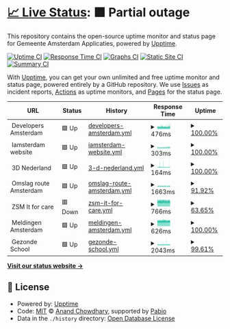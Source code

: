 # [📈 Live Status](https://amsterdam.github.io/ee-upptime/): <!--live status--> **🟧 Partial outage**

This repository contains the open-source uptime monitor and status page for Gemeente Amsterdam Applicaties, powered by [Upptime](https://github.com/upptime/upptime).

[![Uptime CI](https://github.com/Amsterdam/ee-upptime/workflows/Uptime%20CI/badge.svg)](https://github.com/Amsterdam/ee-upptime/actions?query=workflow%3A%22Uptime+CI%22)
[![Response Time CI](https://github.com/Amsterdam/ee-upptime/workflows/Response%20Time%20CI/badge.svg)](https://github.com/Amsterdam/ee-upptime/actions?query=workflow%3A%22Response+Time+CI%22)
[![Graphs CI](https://github.com/Amsterdam/ee-upptime/workflows/Graphs%20CI/badge.svg)](https://github.com/Amsterdam/ee-upptime/actions?query=workflow%3A%22Graphs+CI%22)
[![Static Site CI](https://github.com/Amsterdam/ee-upptime/workflows/Static%20Site%20CI/badge.svg)](https://github.com/Amsterdam/ee-upptime/actions?query=workflow%3A%22Static+Site+CI%22)
[![Summary CI](https://github.com/Amsterdam/ee-upptime/workflows/Summary%20CI/badge.svg)](https://github.com/Amsterdam/ee-upptime/actions?query=workflow%3A%22Summary+CI%22)

With [Upptime](https://upptime.js.org), you can get your own unlimited and free uptime monitor and status page, powered entirely by a GitHub repository. We use [Issues](https://github.com/upptime/upptime/issues) as incident reports, [Actions](https://github.com/amsterdam/amsterdam-ee-upptime/actions) as uptime monitors, and [Pages](https://demo.upptime.js.org) for the status page.

<!--start: status pages-->
<!-- This summary is generated by Upptime (https://github.com/upptime/upptime) -->
<!-- Do not edit this manually, your changes will be overwritten -->
<!-- prettier-ignore -->
| URL | Status | History | Response Time | Uptime |
| --- | ------ | ------- | ------------- | ------ |
| <img alt="" src="https://icons.duckduckgo.com/ip3/null.ico" height="13"> Developers Amsterdam | 🟩 Up | [developers-amsterdam.yml](https://github.com/Amsterdam/ee-upptime/commits/HEAD/history/developers-amsterdam.yml) | <details><summary><img alt="Response time graph" src="./graphs/developers-amsterdam/response-time-week.png" height="20"> 476ms</summary><br><a href="https://amsterdam.github.io/ee-upptime/history/developers-amsterdam"><img alt="Response time 498" src="https://img.shields.io/endpoint?url=https%3A%2F%2Fraw.githubusercontent.com%2FAmsterdam%2Fee-upptime%2FHEAD%2Fapi%2Fdevelopers-amsterdam%2Fresponse-time.json"></a><br><a href="https://amsterdam.github.io/ee-upptime/history/developers-amsterdam"><img alt="24-hour response time 503" src="https://img.shields.io/endpoint?url=https%3A%2F%2Fraw.githubusercontent.com%2FAmsterdam%2Fee-upptime%2FHEAD%2Fapi%2Fdevelopers-amsterdam%2Fresponse-time-day.json"></a><br><a href="https://amsterdam.github.io/ee-upptime/history/developers-amsterdam"><img alt="7-day response time 476" src="https://img.shields.io/endpoint?url=https%3A%2F%2Fraw.githubusercontent.com%2FAmsterdam%2Fee-upptime%2FHEAD%2Fapi%2Fdevelopers-amsterdam%2Fresponse-time-week.json"></a><br><a href="https://amsterdam.github.io/ee-upptime/history/developers-amsterdam"><img alt="30-day response time 499" src="https://img.shields.io/endpoint?url=https%3A%2F%2Fraw.githubusercontent.com%2FAmsterdam%2Fee-upptime%2FHEAD%2Fapi%2Fdevelopers-amsterdam%2Fresponse-time-month.json"></a><br><a href="https://amsterdam.github.io/ee-upptime/history/developers-amsterdam"><img alt="1-year response time 498" src="https://img.shields.io/endpoint?url=https%3A%2F%2Fraw.githubusercontent.com%2FAmsterdam%2Fee-upptime%2FHEAD%2Fapi%2Fdevelopers-amsterdam%2Fresponse-time-year.json"></a></details> | <details><summary><a href="https://amsterdam.github.io/ee-upptime/history/developers-amsterdam">100.00%</a></summary><a href="https://amsterdam.github.io/ee-upptime/history/developers-amsterdam"><img alt="All-time uptime 100.00%" src="https://img.shields.io/endpoint?url=https%3A%2F%2Fraw.githubusercontent.com%2FAmsterdam%2Fee-upptime%2FHEAD%2Fapi%2Fdevelopers-amsterdam%2Fuptime.json"></a><br><a href="https://amsterdam.github.io/ee-upptime/history/developers-amsterdam"><img alt="24-hour uptime 100.00%" src="https://img.shields.io/endpoint?url=https%3A%2F%2Fraw.githubusercontent.com%2FAmsterdam%2Fee-upptime%2FHEAD%2Fapi%2Fdevelopers-amsterdam%2Fuptime-day.json"></a><br><a href="https://amsterdam.github.io/ee-upptime/history/developers-amsterdam"><img alt="7-day uptime 100.00%" src="https://img.shields.io/endpoint?url=https%3A%2F%2Fraw.githubusercontent.com%2FAmsterdam%2Fee-upptime%2FHEAD%2Fapi%2Fdevelopers-amsterdam%2Fuptime-week.json"></a><br><a href="https://amsterdam.github.io/ee-upptime/history/developers-amsterdam"><img alt="30-day uptime 100.00%" src="https://img.shields.io/endpoint?url=https%3A%2F%2Fraw.githubusercontent.com%2FAmsterdam%2Fee-upptime%2FHEAD%2Fapi%2Fdevelopers-amsterdam%2Fuptime-month.json"></a><br><a href="https://amsterdam.github.io/ee-upptime/history/developers-amsterdam"><img alt="1-year uptime 100.00%" src="https://img.shields.io/endpoint?url=https%3A%2F%2Fraw.githubusercontent.com%2FAmsterdam%2Fee-upptime%2FHEAD%2Fapi%2Fdevelopers-amsterdam%2Fuptime-year.json"></a></details>
| <img alt="" src="https://icons.duckduckgo.com/ip3/null.ico" height="13"> Iamsterdam website | 🟩 Up | [iamsterdam-website.yml](https://github.com/Amsterdam/ee-upptime/commits/HEAD/history/iamsterdam-website.yml) | <details><summary><img alt="Response time graph" src="./graphs/iamsterdam-website/response-time-week.png" height="20"> 303ms</summary><br><a href="https://amsterdam.github.io/ee-upptime/history/iamsterdam-website"><img alt="Response time 316" src="https://img.shields.io/endpoint?url=https%3A%2F%2Fraw.githubusercontent.com%2FAmsterdam%2Fee-upptime%2FHEAD%2Fapi%2Fiamsterdam-website%2Fresponse-time.json"></a><br><a href="https://amsterdam.github.io/ee-upptime/history/iamsterdam-website"><img alt="24-hour response time 332" src="https://img.shields.io/endpoint?url=https%3A%2F%2Fraw.githubusercontent.com%2FAmsterdam%2Fee-upptime%2FHEAD%2Fapi%2Fiamsterdam-website%2Fresponse-time-day.json"></a><br><a href="https://amsterdam.github.io/ee-upptime/history/iamsterdam-website"><img alt="7-day response time 303" src="https://img.shields.io/endpoint?url=https%3A%2F%2Fraw.githubusercontent.com%2FAmsterdam%2Fee-upptime%2FHEAD%2Fapi%2Fiamsterdam-website%2Fresponse-time-week.json"></a><br><a href="https://amsterdam.github.io/ee-upptime/history/iamsterdam-website"><img alt="30-day response time 316" src="https://img.shields.io/endpoint?url=https%3A%2F%2Fraw.githubusercontent.com%2FAmsterdam%2Fee-upptime%2FHEAD%2Fapi%2Fiamsterdam-website%2Fresponse-time-month.json"></a><br><a href="https://amsterdam.github.io/ee-upptime/history/iamsterdam-website"><img alt="1-year response time 316" src="https://img.shields.io/endpoint?url=https%3A%2F%2Fraw.githubusercontent.com%2FAmsterdam%2Fee-upptime%2FHEAD%2Fapi%2Fiamsterdam-website%2Fresponse-time-year.json"></a></details> | <details><summary><a href="https://amsterdam.github.io/ee-upptime/history/iamsterdam-website">100.00%</a></summary><a href="https://amsterdam.github.io/ee-upptime/history/iamsterdam-website"><img alt="All-time uptime 100.00%" src="https://img.shields.io/endpoint?url=https%3A%2F%2Fraw.githubusercontent.com%2FAmsterdam%2Fee-upptime%2FHEAD%2Fapi%2Fiamsterdam-website%2Fuptime.json"></a><br><a href="https://amsterdam.github.io/ee-upptime/history/iamsterdam-website"><img alt="24-hour uptime 100.00%" src="https://img.shields.io/endpoint?url=https%3A%2F%2Fraw.githubusercontent.com%2FAmsterdam%2Fee-upptime%2FHEAD%2Fapi%2Fiamsterdam-website%2Fuptime-day.json"></a><br><a href="https://amsterdam.github.io/ee-upptime/history/iamsterdam-website"><img alt="7-day uptime 100.00%" src="https://img.shields.io/endpoint?url=https%3A%2F%2Fraw.githubusercontent.com%2FAmsterdam%2Fee-upptime%2FHEAD%2Fapi%2Fiamsterdam-website%2Fuptime-week.json"></a><br><a href="https://amsterdam.github.io/ee-upptime/history/iamsterdam-website"><img alt="30-day uptime 100.00%" src="https://img.shields.io/endpoint?url=https%3A%2F%2Fraw.githubusercontent.com%2FAmsterdam%2Fee-upptime%2FHEAD%2Fapi%2Fiamsterdam-website%2Fuptime-month.json"></a><br><a href="https://amsterdam.github.io/ee-upptime/history/iamsterdam-website"><img alt="1-year uptime 100.00%" src="https://img.shields.io/endpoint?url=https%3A%2F%2Fraw.githubusercontent.com%2FAmsterdam%2Fee-upptime%2FHEAD%2Fapi%2Fiamsterdam-website%2Fuptime-year.json"></a></details>
| <img alt="" src="https://icons.duckduckgo.com/ip3/null.ico" height="13"> 3D Nederland | 🟩 Up | [3-d-nederland.yml](https://github.com/Amsterdam/ee-upptime/commits/HEAD/history/3-d-nederland.yml) | <details><summary><img alt="Response time graph" src="./graphs/3-d-nederland/response-time-week.png" height="20"> 164ms</summary><br><a href="https://amsterdam.github.io/ee-upptime/history/3-d-nederland"><img alt="Response time 157" src="https://img.shields.io/endpoint?url=https%3A%2F%2Fraw.githubusercontent.com%2FAmsterdam%2Fee-upptime%2FHEAD%2Fapi%2F3-d-nederland%2Fresponse-time.json"></a><br><a href="https://amsterdam.github.io/ee-upptime/history/3-d-nederland"><img alt="24-hour response time 182" src="https://img.shields.io/endpoint?url=https%3A%2F%2Fraw.githubusercontent.com%2FAmsterdam%2Fee-upptime%2FHEAD%2Fapi%2F3-d-nederland%2Fresponse-time-day.json"></a><br><a href="https://amsterdam.github.io/ee-upptime/history/3-d-nederland"><img alt="7-day response time 164" src="https://img.shields.io/endpoint?url=https%3A%2F%2Fraw.githubusercontent.com%2FAmsterdam%2Fee-upptime%2FHEAD%2Fapi%2F3-d-nederland%2Fresponse-time-week.json"></a><br><a href="https://amsterdam.github.io/ee-upptime/history/3-d-nederland"><img alt="30-day response time 158" src="https://img.shields.io/endpoint?url=https%3A%2F%2Fraw.githubusercontent.com%2FAmsterdam%2Fee-upptime%2FHEAD%2Fapi%2F3-d-nederland%2Fresponse-time-month.json"></a><br><a href="https://amsterdam.github.io/ee-upptime/history/3-d-nederland"><img alt="1-year response time 157" src="https://img.shields.io/endpoint?url=https%3A%2F%2Fraw.githubusercontent.com%2FAmsterdam%2Fee-upptime%2FHEAD%2Fapi%2F3-d-nederland%2Fresponse-time-year.json"></a></details> | <details><summary><a href="https://amsterdam.github.io/ee-upptime/history/3-d-nederland">100.00%</a></summary><a href="https://amsterdam.github.io/ee-upptime/history/3-d-nederland"><img alt="All-time uptime 99.85%" src="https://img.shields.io/endpoint?url=https%3A%2F%2Fraw.githubusercontent.com%2FAmsterdam%2Fee-upptime%2FHEAD%2Fapi%2F3-d-nederland%2Fuptime.json"></a><br><a href="https://amsterdam.github.io/ee-upptime/history/3-d-nederland"><img alt="24-hour uptime 100.00%" src="https://img.shields.io/endpoint?url=https%3A%2F%2Fraw.githubusercontent.com%2FAmsterdam%2Fee-upptime%2FHEAD%2Fapi%2F3-d-nederland%2Fuptime-day.json"></a><br><a href="https://amsterdam.github.io/ee-upptime/history/3-d-nederland"><img alt="7-day uptime 100.00%" src="https://img.shields.io/endpoint?url=https%3A%2F%2Fraw.githubusercontent.com%2FAmsterdam%2Fee-upptime%2FHEAD%2Fapi%2F3-d-nederland%2Fuptime-week.json"></a><br><a href="https://amsterdam.github.io/ee-upptime/history/3-d-nederland"><img alt="30-day uptime 99.81%" src="https://img.shields.io/endpoint?url=https%3A%2F%2Fraw.githubusercontent.com%2FAmsterdam%2Fee-upptime%2FHEAD%2Fapi%2F3-d-nederland%2Fuptime-month.json"></a><br><a href="https://amsterdam.github.io/ee-upptime/history/3-d-nederland"><img alt="1-year uptime 99.85%" src="https://img.shields.io/endpoint?url=https%3A%2F%2Fraw.githubusercontent.com%2FAmsterdam%2Fee-upptime%2FHEAD%2Fapi%2F3-d-nederland%2Fuptime-year.json"></a></details>
| <img alt="" src="https://icons.duckduckgo.com/ip3/null.ico" height="13"> Omslag route Amsterdam | 🟩 Up | [omslag-route-amsterdam.yml](https://github.com/Amsterdam/ee-upptime/commits/HEAD/history/omslag-route-amsterdam.yml) | <details><summary><img alt="Response time graph" src="./graphs/omslag-route-amsterdam/response-time-week.png" height="20"> 1663ms</summary><br><a href="https://amsterdam.github.io/ee-upptime/history/omslag-route-amsterdam"><img alt="Response time 1758" src="https://img.shields.io/endpoint?url=https%3A%2F%2Fraw.githubusercontent.com%2FAmsterdam%2Fee-upptime%2FHEAD%2Fapi%2Fomslag-route-amsterdam%2Fresponse-time.json"></a><br><a href="https://amsterdam.github.io/ee-upptime/history/omslag-route-amsterdam"><img alt="24-hour response time 1816" src="https://img.shields.io/endpoint?url=https%3A%2F%2Fraw.githubusercontent.com%2FAmsterdam%2Fee-upptime%2FHEAD%2Fapi%2Fomslag-route-amsterdam%2Fresponse-time-day.json"></a><br><a href="https://amsterdam.github.io/ee-upptime/history/omslag-route-amsterdam"><img alt="7-day response time 1663" src="https://img.shields.io/endpoint?url=https%3A%2F%2Fraw.githubusercontent.com%2FAmsterdam%2Fee-upptime%2FHEAD%2Fapi%2Fomslag-route-amsterdam%2Fresponse-time-week.json"></a><br><a href="https://amsterdam.github.io/ee-upptime/history/omslag-route-amsterdam"><img alt="30-day response time 1763" src="https://img.shields.io/endpoint?url=https%3A%2F%2Fraw.githubusercontent.com%2FAmsterdam%2Fee-upptime%2FHEAD%2Fapi%2Fomslag-route-amsterdam%2Fresponse-time-month.json"></a><br><a href="https://amsterdam.github.io/ee-upptime/history/omslag-route-amsterdam"><img alt="1-year response time 1758" src="https://img.shields.io/endpoint?url=https%3A%2F%2Fraw.githubusercontent.com%2FAmsterdam%2Fee-upptime%2FHEAD%2Fapi%2Fomslag-route-amsterdam%2Fresponse-time-year.json"></a></details> | <details><summary><a href="https://amsterdam.github.io/ee-upptime/history/omslag-route-amsterdam">91.92%</a></summary><a href="https://amsterdam.github.io/ee-upptime/history/omslag-route-amsterdam"><img alt="All-time uptime 98.52%" src="https://img.shields.io/endpoint?url=https%3A%2F%2Fraw.githubusercontent.com%2FAmsterdam%2Fee-upptime%2FHEAD%2Fapi%2Fomslag-route-amsterdam%2Fuptime.json"></a><br><a href="https://amsterdam.github.io/ee-upptime/history/omslag-route-amsterdam"><img alt="24-hour uptime 100.00%" src="https://img.shields.io/endpoint?url=https%3A%2F%2Fraw.githubusercontent.com%2FAmsterdam%2Fee-upptime%2FHEAD%2Fapi%2Fomslag-route-amsterdam%2Fuptime-day.json"></a><br><a href="https://amsterdam.github.io/ee-upptime/history/omslag-route-amsterdam"><img alt="7-day uptime 91.92%" src="https://img.shields.io/endpoint?url=https%3A%2F%2Fraw.githubusercontent.com%2FAmsterdam%2Fee-upptime%2FHEAD%2Fapi%2Fomslag-route-amsterdam%2Fuptime-week.json"></a><br><a href="https://amsterdam.github.io/ee-upptime/history/omslag-route-amsterdam"><img alt="30-day uptime 98.12%" src="https://img.shields.io/endpoint?url=https%3A%2F%2Fraw.githubusercontent.com%2FAmsterdam%2Fee-upptime%2FHEAD%2Fapi%2Fomslag-route-amsterdam%2Fuptime-month.json"></a><br><a href="https://amsterdam.github.io/ee-upptime/history/omslag-route-amsterdam"><img alt="1-year uptime 98.52%" src="https://img.shields.io/endpoint?url=https%3A%2F%2Fraw.githubusercontent.com%2FAmsterdam%2Fee-upptime%2FHEAD%2Fapi%2Fomslag-route-amsterdam%2Fuptime-year.json"></a></details>
| <img alt="" src="https://icons.duckduckgo.com/ip3/null.ico" height="13"> ZSM It for care | 🟥 Down | [zsm-it-for-care.yml](https://github.com/Amsterdam/ee-upptime/commits/HEAD/history/zsm-it-for-care.yml) | <details><summary><img alt="Response time graph" src="./graphs/zsm-it-for-care/response-time-week.png" height="20"> 766ms</summary><br><a href="https://amsterdam.github.io/ee-upptime/history/zsm-it-for-care"><img alt="Response time 761" src="https://img.shields.io/endpoint?url=https%3A%2F%2Fraw.githubusercontent.com%2FAmsterdam%2Fee-upptime%2FHEAD%2Fapi%2Fzsm-it-for-care%2Fresponse-time.json"></a><br><a href="https://amsterdam.github.io/ee-upptime/history/zsm-it-for-care"><img alt="24-hour response time 0" src="https://img.shields.io/endpoint?url=https%3A%2F%2Fraw.githubusercontent.com%2FAmsterdam%2Fee-upptime%2FHEAD%2Fapi%2Fzsm-it-for-care%2Fresponse-time-day.json"></a><br><a href="https://amsterdam.github.io/ee-upptime/history/zsm-it-for-care"><img alt="7-day response time 766" src="https://img.shields.io/endpoint?url=https%3A%2F%2Fraw.githubusercontent.com%2FAmsterdam%2Fee-upptime%2FHEAD%2Fapi%2Fzsm-it-for-care%2Fresponse-time-week.json"></a><br><a href="https://amsterdam.github.io/ee-upptime/history/zsm-it-for-care"><img alt="30-day response time 762" src="https://img.shields.io/endpoint?url=https%3A%2F%2Fraw.githubusercontent.com%2FAmsterdam%2Fee-upptime%2FHEAD%2Fapi%2Fzsm-it-for-care%2Fresponse-time-month.json"></a><br><a href="https://amsterdam.github.io/ee-upptime/history/zsm-it-for-care"><img alt="1-year response time 761" src="https://img.shields.io/endpoint?url=https%3A%2F%2Fraw.githubusercontent.com%2FAmsterdam%2Fee-upptime%2FHEAD%2Fapi%2Fzsm-it-for-care%2Fresponse-time-year.json"></a></details> | <details><summary><a href="https://amsterdam.github.io/ee-upptime/history/zsm-it-for-care">63.65%</a></summary><a href="https://amsterdam.github.io/ee-upptime/history/zsm-it-for-care"><img alt="All-time uptime 93.37%" src="https://img.shields.io/endpoint?url=https%3A%2F%2Fraw.githubusercontent.com%2FAmsterdam%2Fee-upptime%2FHEAD%2Fapi%2Fzsm-it-for-care%2Fuptime.json"></a><br><a href="https://amsterdam.github.io/ee-upptime/history/zsm-it-for-care"><img alt="24-hour uptime 0.00%" src="https://img.shields.io/endpoint?url=https%3A%2F%2Fraw.githubusercontent.com%2FAmsterdam%2Fee-upptime%2FHEAD%2Fapi%2Fzsm-it-for-care%2Fuptime-day.json"></a><br><a href="https://amsterdam.github.io/ee-upptime/history/zsm-it-for-care"><img alt="7-day uptime 63.65%" src="https://img.shields.io/endpoint?url=https%3A%2F%2Fraw.githubusercontent.com%2FAmsterdam%2Fee-upptime%2FHEAD%2Fapi%2Fzsm-it-for-care%2Fuptime-week.json"></a><br><a href="https://amsterdam.github.io/ee-upptime/history/zsm-it-for-care"><img alt="30-day uptime 91.60%" src="https://img.shields.io/endpoint?url=https%3A%2F%2Fraw.githubusercontent.com%2FAmsterdam%2Fee-upptime%2FHEAD%2Fapi%2Fzsm-it-for-care%2Fuptime-month.json"></a><br><a href="https://amsterdam.github.io/ee-upptime/history/zsm-it-for-care"><img alt="1-year uptime 93.37%" src="https://img.shields.io/endpoint?url=https%3A%2F%2Fraw.githubusercontent.com%2FAmsterdam%2Fee-upptime%2FHEAD%2Fapi%2Fzsm-it-for-care%2Fuptime-year.json"></a></details>
| <img alt="" src="https://icons.duckduckgo.com/ip3/null.ico" height="13"> Meldingen Amsterdam | 🟩 Up | [meldingen-amsterdam.yml](https://github.com/Amsterdam/ee-upptime/commits/HEAD/history/meldingen-amsterdam.yml) | <details><summary><img alt="Response time graph" src="./graphs/meldingen-amsterdam/response-time-week.png" height="20"> 626ms</summary><br><a href="https://amsterdam.github.io/ee-upptime/history/meldingen-amsterdam"><img alt="Response time 625" src="https://img.shields.io/endpoint?url=https%3A%2F%2Fraw.githubusercontent.com%2FAmsterdam%2Fee-upptime%2FHEAD%2Fapi%2Fmeldingen-amsterdam%2Fresponse-time.json"></a><br><a href="https://amsterdam.github.io/ee-upptime/history/meldingen-amsterdam"><img alt="24-hour response time 627" src="https://img.shields.io/endpoint?url=https%3A%2F%2Fraw.githubusercontent.com%2FAmsterdam%2Fee-upptime%2FHEAD%2Fapi%2Fmeldingen-amsterdam%2Fresponse-time-day.json"></a><br><a href="https://amsterdam.github.io/ee-upptime/history/meldingen-amsterdam"><img alt="7-day response time 626" src="https://img.shields.io/endpoint?url=https%3A%2F%2Fraw.githubusercontent.com%2FAmsterdam%2Fee-upptime%2FHEAD%2Fapi%2Fmeldingen-amsterdam%2Fresponse-time-week.json"></a><br><a href="https://amsterdam.github.io/ee-upptime/history/meldingen-amsterdam"><img alt="30-day response time 625" src="https://img.shields.io/endpoint?url=https%3A%2F%2Fraw.githubusercontent.com%2FAmsterdam%2Fee-upptime%2FHEAD%2Fapi%2Fmeldingen-amsterdam%2Fresponse-time-month.json"></a><br><a href="https://amsterdam.github.io/ee-upptime/history/meldingen-amsterdam"><img alt="1-year response time 625" src="https://img.shields.io/endpoint?url=https%3A%2F%2Fraw.githubusercontent.com%2FAmsterdam%2Fee-upptime%2FHEAD%2Fapi%2Fmeldingen-amsterdam%2Fresponse-time-year.json"></a></details> | <details><summary><a href="https://amsterdam.github.io/ee-upptime/history/meldingen-amsterdam">100.00%</a></summary><a href="https://amsterdam.github.io/ee-upptime/history/meldingen-amsterdam"><img alt="All-time uptime 100.00%" src="https://img.shields.io/endpoint?url=https%3A%2F%2Fraw.githubusercontent.com%2FAmsterdam%2Fee-upptime%2FHEAD%2Fapi%2Fmeldingen-amsterdam%2Fuptime.json"></a><br><a href="https://amsterdam.github.io/ee-upptime/history/meldingen-amsterdam"><img alt="24-hour uptime 100.00%" src="https://img.shields.io/endpoint?url=https%3A%2F%2Fraw.githubusercontent.com%2FAmsterdam%2Fee-upptime%2FHEAD%2Fapi%2Fmeldingen-amsterdam%2Fuptime-day.json"></a><br><a href="https://amsterdam.github.io/ee-upptime/history/meldingen-amsterdam"><img alt="7-day uptime 100.00%" src="https://img.shields.io/endpoint?url=https%3A%2F%2Fraw.githubusercontent.com%2FAmsterdam%2Fee-upptime%2FHEAD%2Fapi%2Fmeldingen-amsterdam%2Fuptime-week.json"></a><br><a href="https://amsterdam.github.io/ee-upptime/history/meldingen-amsterdam"><img alt="30-day uptime 100.00%" src="https://img.shields.io/endpoint?url=https%3A%2F%2Fraw.githubusercontent.com%2FAmsterdam%2Fee-upptime%2FHEAD%2Fapi%2Fmeldingen-amsterdam%2Fuptime-month.json"></a><br><a href="https://amsterdam.github.io/ee-upptime/history/meldingen-amsterdam"><img alt="1-year uptime 100.00%" src="https://img.shields.io/endpoint?url=https%3A%2F%2Fraw.githubusercontent.com%2FAmsterdam%2Fee-upptime%2FHEAD%2Fapi%2Fmeldingen-amsterdam%2Fuptime-year.json"></a></details>
| <img alt="" src="https://icons.duckduckgo.com/ip3/null.ico" height="13"> Gezonde School | 🟩 Up | [gezonde-school.yml](https://github.com/Amsterdam/ee-upptime/commits/HEAD/history/gezonde-school.yml) | <details><summary><img alt="Response time graph" src="./graphs/gezonde-school/response-time-week.png" height="20"> 2043ms</summary><br><a href="https://amsterdam.github.io/ee-upptime/history/gezonde-school"><img alt="Response time 2045" src="https://img.shields.io/endpoint?url=https%3A%2F%2Fraw.githubusercontent.com%2FAmsterdam%2Fee-upptime%2FHEAD%2Fapi%2Fgezonde-school%2Fresponse-time.json"></a><br><a href="https://amsterdam.github.io/ee-upptime/history/gezonde-school"><img alt="24-hour response time 2044" src="https://img.shields.io/endpoint?url=https%3A%2F%2Fraw.githubusercontent.com%2FAmsterdam%2Fee-upptime%2FHEAD%2Fapi%2Fgezonde-school%2Fresponse-time-day.json"></a><br><a href="https://amsterdam.github.io/ee-upptime/history/gezonde-school"><img alt="7-day response time 2043" src="https://img.shields.io/endpoint?url=https%3A%2F%2Fraw.githubusercontent.com%2FAmsterdam%2Fee-upptime%2FHEAD%2Fapi%2Fgezonde-school%2Fresponse-time-week.json"></a><br><a href="https://amsterdam.github.io/ee-upptime/history/gezonde-school"><img alt="30-day response time 2045" src="https://img.shields.io/endpoint?url=https%3A%2F%2Fraw.githubusercontent.com%2FAmsterdam%2Fee-upptime%2FHEAD%2Fapi%2Fgezonde-school%2Fresponse-time-month.json"></a><br><a href="https://amsterdam.github.io/ee-upptime/history/gezonde-school"><img alt="1-year response time 2045" src="https://img.shields.io/endpoint?url=https%3A%2F%2Fraw.githubusercontent.com%2FAmsterdam%2Fee-upptime%2FHEAD%2Fapi%2Fgezonde-school%2Fresponse-time-year.json"></a></details> | <details><summary><a href="https://amsterdam.github.io/ee-upptime/history/gezonde-school">99.61%</a></summary><a href="https://amsterdam.github.io/ee-upptime/history/gezonde-school"><img alt="All-time uptime 99.64%" src="https://img.shields.io/endpoint?url=https%3A%2F%2Fraw.githubusercontent.com%2FAmsterdam%2Fee-upptime%2FHEAD%2Fapi%2Fgezonde-school%2Fuptime.json"></a><br><a href="https://amsterdam.github.io/ee-upptime/history/gezonde-school"><img alt="24-hour uptime 100.00%" src="https://img.shields.io/endpoint?url=https%3A%2F%2Fraw.githubusercontent.com%2FAmsterdam%2Fee-upptime%2FHEAD%2Fapi%2Fgezonde-school%2Fuptime-day.json"></a><br><a href="https://amsterdam.github.io/ee-upptime/history/gezonde-school"><img alt="7-day uptime 99.61%" src="https://img.shields.io/endpoint?url=https%3A%2F%2Fraw.githubusercontent.com%2FAmsterdam%2Fee-upptime%2FHEAD%2Fapi%2Fgezonde-school%2Fuptime-week.json"></a><br><a href="https://amsterdam.github.io/ee-upptime/history/gezonde-school"><img alt="30-day uptime 99.64%" src="https://img.shields.io/endpoint?url=https%3A%2F%2Fraw.githubusercontent.com%2FAmsterdam%2Fee-upptime%2FHEAD%2Fapi%2Fgezonde-school%2Fuptime-month.json"></a><br><a href="https://amsterdam.github.io/ee-upptime/history/gezonde-school"><img alt="1-year uptime 99.64%" src="https://img.shields.io/endpoint?url=https%3A%2F%2Fraw.githubusercontent.com%2FAmsterdam%2Fee-upptime%2FHEAD%2Fapi%2Fgezonde-school%2Fuptime-year.json"></a></details>

<!--end: status pages-->

[**Visit our status website →**](https://amsterdam.github.io/ee-upptime)

## 📄 License

- Powered by: [Upptime](https://github.com/upptime/upptime)
- Code: [MIT](./LICENSE) © [Anand Chowdhary](https://anandchowdhary.com), supported by [Pabio](https://pabio.com)
- Data in the `./history` directory: [Open Database License](https://opendatacommons.org/licenses/odbl/1-0/)
